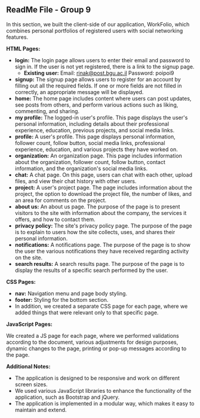 ## **ReadMe File - Group 9**

In this section, we built the client-side of our application, WorkFolio, which combines personal portfolios of registered users with social networking features.

**HTML Pages:**

- **login:** The login page allows users to enter their email and password to sign in. If the user is not yet registered, there is a link to the signup page.
  - **Existing user:** Email: rinak@post.bgu.ac.il Password: poipoi9
- **signup:** The signup page allows users to register for an account by filling out all the required fields. If one or more fields are not filled in correctly, an appropriate message will be displayed.
- **home:** The home page includes content where users can post updates, see posts from others, and perform various actions such as liking, commenting, and sharing.
- **my profile:** The logged-in user's profile. This page displays the user's personal information, including details about their professional experience, education, previous projects, and social media links.
- **profile:** A user's profile. This page displays personal information, follower count, follow button, social media links, professional experience, education, and various projects they have worked on.
- **organization:** An organization page. This page includes information about the organization, follower count, follow button, contact information, and the organization's social media links.
- **chat:** A chat page. On this page, users can chat with each other, upload files, and view their chat history with other users.
- **project:** A user's project page. The page includes information about the project, the option to download the project file, the number of likes, and an area for comments on the project.
- **about us:** An about us page. The purpose of the page is to present visitors to the site with information about the company, the services it offers, and how to contact them.
- **privacy policy:** The site's privacy policy page. The purpose of the page is to explain to users how the site collects, uses, and shares their personal information.
- **notifications:** A notifications page. The purpose of the page is to show the user the various notifications they have received regarding activity on the site.
- **search results:** A search results page. The purpose of the page is to display the results of a specific search performed by the user.

**CSS Pages:**

- **nav:** Navigation menu and page body styling.
- **footer:** Styling for the bottom section.
- In addition, we created a separate CSS page for each page, where we added things that were relevant only to that specific page.

**JavaScript Pages:**

We created a JS page for each page, where we performed validations according to the document, various adjustments for design purposes, dynamic changes to the page, printing or pop-up messages according to the page.

**Additional Notes:**

- The application is designed to be responsive and work on different screen sizes.
- We used various JavaScript libraries to enhance the functionality of the application, such as Bootstrap and jQuery.
- The application is implemented in a modular way, which makes it easy to maintain and extend.
